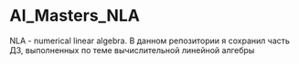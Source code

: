 # AI_Masters_NLA

NLA - numerical linear algebra. В данном репозитории я сохранил часть ДЗ, выполненных по теме вычислительной линейной алгебры
